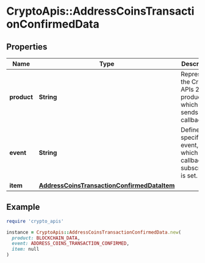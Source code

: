 # CryptoApis::AddressCoinsTransactionConfirmedData

## Properties

| Name | Type | Description | Notes |
| ---- | ---- | ----------- | ----- |
| **product** | **String** | Represents the Crypto APIs 2.0 product which sends the callback. |  |
| **event** | **String** | Defines the specific event, for which a callback subscription is set. |  |
| **item** | [**AddressCoinsTransactionConfirmedDataItem**](AddressCoinsTransactionConfirmedDataItem.md) |  |  |

## Example

```ruby
require 'crypto_apis'

instance = CryptoApis::AddressCoinsTransactionConfirmedData.new(
  product: BLOCKCHAIN_DATA,
  event: ADDRESS_COINS_TRANSACTION_CONFIRMED,
  item: null
)
```

